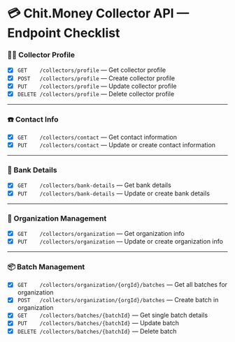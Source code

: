 # 💳 Chit.Money Collector API — Endpoint Checklist

### 🧑‍💼 Collector Profile

-   [x] `GET    /collectors/profile` — Get collector profile
-   [x] `POST   /collectors/profile` — Create collector profile
-   [x] `PUT    /collectors/profile` — Update collector profile
-   [x] `DELETE /collectors/profile` — Delete collector profile

---

### ☎️ Contact Info

-   [x] `GET    /collectors/contact` — Get contact information
-   [x] `PUT    /collectors/contact` — Update or create contact information

---

### 🏦 Bank Details

-   [x] `GET    /collectors/bank-details` — Get bank details
-   [x] `PUT    /collectors/bank-details` — Update or create bank details

---

### 🏢 Organization Management

-   [x] `GET    /collectors/organization` — Get organization info
-   [x] `PUT    /collectors/organization` — Update or create organization info

---

### 📦 Batch Management

-   [x] `GET    /collectors/organization/{orgId}/batches` — Get all batches for organization
-   [x] `POST   /collectors/organization/{orgId}/batches` — Create batch in organization
-   [x] `GET    /collectors/batches/{batchId}` — Get single batch details
-   [x] `PUT    /collectors/batches/{batchId}` — Update batch
-   [x] `DELETE /collectors/batches/{batchId}` — Delete batch
